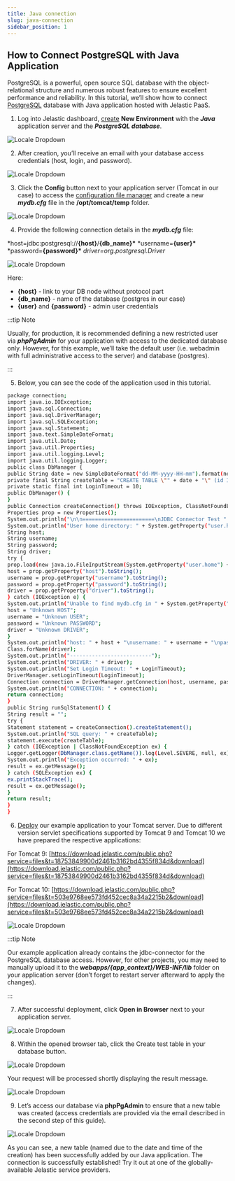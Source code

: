 ```yaml
---
title: Java connection
slug: java-connection
sidebar_position: 1
---
```


## How to Connect PostgreSQL with Java Application

PostgreSQL is a powerful, open source SQL database with the object-relational structure and numerous robust features to ensure excellent performance and reliability. In this tutorial, we’ll show how to connect [PostgreSQL](https://www.postgresql.org/?_gl=1*on0g80*_gcl_au*MTkyNTQ2Mjk4Ny4xNjk0OTczMzMx) database with Java application hosted with Jelastic PaaS.

1. Log into Jelastic dashboard, [create](/docs/EnvironmentManagement/Setting%20Up%20Environment) **New Environment** with the **_Java_** application server and the **_PostgreSQL database_**.

<div style={{
    display:'flex',
    justifyContent: 'center',
    margin: '0 0 1rem 0'
}}>

![Locale Dropdown](./img/JavaConnection/new-env.png)

</div>

2. After creation, you’ll receive an email with your database access credentials (host, login, and password).

<div style={{
    display:'flex',
    justifyContent: 'center',
    margin: '0 0 1rem 0'
}}>

![Locale Dropdown](./img/JavaConnection/email.png)

</div>

3. Click the **Config** button next to your application server (Tomcat in our case) to access the [configuration file manager](/docs/ApplicationSetting/Configuration%20File%20Manager#configuration-file-manager) and create a new **_mydb.cfg_** file in the **/opt/tomcat/temp** folder.

<div style={{
    display:'flex',
    justifyContent: 'center',
    margin: '0 0 1rem 0'
}}>

![Locale Dropdown](./img/JavaConnection/new-file1.png)

</div>

4. Provide the following connection details in the **_mydb.cfg_** file:

\*host=jdbc:postgresql://**{host}**/**{db_name}\***
\*username=**{user}\***
\*password=**{password}\***
_driver=org.postgresql.Driver_

<div style={{
    display:'flex',
    justifyContent: 'center',
    margin: '0 0 1rem 0'
}}>

![Locale Dropdown](./img/JavaConnection/mydbcfg.png)

</div>

Here:

- **{host}** - link to your DB node without protocol part
- **{db_name}** - name of the database (postgres in our case)
- **{user}** and **{password}** - admin user credentials

:::tip Note

Usually, for production, it is recommended defining a new restricted user via **_phpPgAdmin_** for your application with access to the dedicated database only.
However, for this example, we’ll take the default user (i.e. webadmin with full administrative access to the server) and database (postgres).

:::

5. Below, you can see the code of the application used in this tutorial.

```bash
package connection;
import java.io.IOException;
import java.sql.Connection;
import java.sql.DriverManager;
import java.sql.SQLException;
import java.sql.Statement;
import java.text.SimpleDateFormat;
import java.util.Date;
import java.util.Properties;
import java.util.logging.Level;
import java.util.logging.Logger;
public class DbManager {
public String date = new SimpleDateFormat("dd-MM-yyyy-HH-mm").format(new Date());
private final String createTable = "CREATE TABLE \"" + date + "\" (id INT, data VARCHAR(100));";
private static final int LoginTimeout = 10;
public DbManager() {
}
public Connection createConnection() throws IOException, ClassNotFoundException, SQLException {
Properties prop = new Properties();
System.out.println("\n\n=======================\nJDBC Connector Test " + date);
System.out.println("User home directory: " + System.getProperty("user.home"));
String host;
String username;
String password;
String driver;
try {
prop.load(new java.io.FileInputStream(System.getProperty("user.home") + "/mydb.cfg"));
host = prop.getProperty("host").toString();
username = prop.getProperty("username").toString();
password = prop.getProperty("password").toString();
driver = prop.getProperty("driver").toString();
} catch (IOException e) {
System.out.println("Unable to find mydb.cfg in " + System.getProperty("user.home") + "\n Please make sure that configuration file created in this folder.");
host = "Unknown HOST";
username = "Unknown USER";
password = "Unknown PASSWORD";
driver = "Unknown DRIVER";
}
System.out.println("host: " + host + "\nusername: " + username + "\npassword: " + password + "\ndriver: " + driver);
Class.forName(driver);
System.out.println("--------------------------");
System.out.println("DRIVER: " + driver);
System.out.println("Set Login Timeout: " + LoginTimeout);
DriverManager.setLoginTimeout(LoginTimeout);
Connection connection = DriverManager.getConnection(host, username, password);
System.out.println("CONNECTION: " + connection);
return connection;
}
public String runSqlStatement() {
String result = "";
try {
Statement statement = createConnection().createStatement();
System.out.println("SQL query: " + createTable);
statement.execute(createTable);
} catch (IOException | ClassNotFoundException ex) {
Logger.getLogger(DbManager.class.getName()).log(Level.SEVERE, null, ex);
System.out.println("Exception occurred: " + ex);
result = ex.getMessage();
} catch (SQLException ex) {
ex.printStackTrace();
result = ex.getMessage();
}
return result;
}
}
```

6. [Deploy](/docs/Deployment/Deployment%20Guide) our example application to your Tomcat server. Due to different version servlet specifications supported by Tomcat 9 and Tomcat 10 we have prepared the respective applications:

For Tomcat 9: [https://download.jelastic.com/public.php?service=files&t=18753849900d2461b3162bd4355f834d&download](https://download.jelastic.com/public.php?service=files&t=18753849900d2461b3162bd4355f834d&download)

For Tomcat 10: [https://download.jelastic.com/public.php?service=files&t=503e9768ee573fd452cec8a34a2215b2&download](https://download.jelastic.com/public.php?service=files&t=503e9768ee573fd452cec8a34a2215b2&download)

<div style={{
    display:'flex',
    justifyContent: 'center',
    margin: '0 0 1rem 0'
}}>

![Locale Dropdown](./img/JavaConnection/deploy-from-url-p.png)

</div>

:::tip Note

Our example application already contains the jdbc-connector for the PostgreSQL database access. However, for other projects, you may need to manually upload it to the **_webapps/{app_context}/WEB-INF/lib_** folder on your application server (don’t forget to restart server afterward to apply the changes).

:::

7. After successful deployment, click **Open in Browser** next to your application server.

<div style={{
    display:'flex',
    justifyContent: 'center',
    margin: '0 0 1rem 0'
}}>

![Locale Dropdown](./img/JavaConnection/oib.png)

</div>

8. Within the opened browser tab, click the Create test table in your database button.

<div style={{
    display:'flex',
    justifyContent: 'center',
    margin: '0 0 1rem 0'
}}>

![Locale Dropdown](./img/JavaConnection/test-app.png)

</div>

Your request will be processed shortly displaying the result message.

<div style={{
    display:'flex',
    justifyContent: 'center',
    margin: '0 0 1rem 0'
}}>

![Locale Dropdown](./img/JavaConnection/ok.png)

</div>

9. Let’s access our database via **phpPgAdmin** to ensure that a new table was created (access credentials are provided via the email described in the second step of this guide).

<div style={{
    display:'flex',
    justifyContent: 'center',
    margin: '0 0 1rem 0'
}}>

![Locale Dropdown](./img/JavaConnection/pgadmin1.png)

</div>

As you can see, a new table (named due to the date and time of the creation) has been successfully added by our Java application. The connection is successfully established! Try it out at one of the globally-available Jelastic service providers.